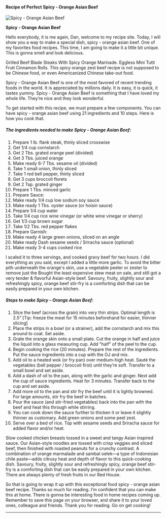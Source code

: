             

#### Recipe of Perfect Spicy - Orange Asian Beef

![Spicy - Orange Asian Beef](https://img-global.cpcdn.com/recipes/a5fa3245c00a7c68/751x532cq70/spicy-orange-asian-beef-recipe-main-photo.jpg)

**Spicy - Orange Asian Beef**

Hello everybody, it is me again, Dan, welcome to my recipe site. Today, I will show you a way to make a special dish, spicy - orange asian beef. One of my favorites food recipes. This time, I am going to make it a little bit unique. This is gonna smell and look delicious.

Grilled Beef Blade Steaks With Spicy Orange Marinade. Eggless Mini Tutti Fruti Cinnamon Rolls. This spicy orange zest beef recipe is not supposed to be Chinese food, or even Americanized Chinese take-out food.

Spicy - Orange Asian Beef is one of the most favored of recent trending foods in the world. It is appreciated by millions daily. It is easy, it is quick, it tastes yummy. Spicy - Orange Asian Beef is something that I have loved my whole life. They’re nice and they look wonderful.

To get started with this recipe, we must prepare a few components. You can have spicy - orange asian beef using 21 ingredients and 10 steps. Here is how you cook that.

##### The ingredients needed to make Spicy - Orange Asian Beef:

1.  Prepare 1 lb. flank steak, thinly sliced crosswise
2.  Get 1/4 cup cornstarch
3.  Get 2 Tbs. grated orange peel (divided)
4.  Get 3 Tbs. juiced orange
5.  Make ready 6-7 Tbs. sesame oil (divided)
6.  Take 1 small onion, thinly sliced
7.  Take 1 red bell pepper, thinly sliced
8.  Get 3 cups broccoli florets
9.  Get 2 Tsp. grated ginger
10.  Prepare 1 Tbs. minced garlic
11.  Prepare Sauce:
12.  Make ready 1/4 cup low sodium soy sauce
13.  Make ready 1 Tbs. oyster sauce (or hoisin sauce)
14.  Prepare 1/4 cup water
15.  Take 1/4 cup rice wine vinegar (or white wine vinegar or sherry)
16.  Get 1/3 cup brown sugar
17.  Take 1/2 Tbs. red pepper flakes
18.  Prepare Garnish:
19.  Make ready 4 large green onions, sliced on an angle
20.  Make ready Dash sesame seeds / Sriracha sauce (optional)
21.  Make ready 3-4 cups cooked rice

I scaled it to three servings, and cooked gravy beef for two hours. I did everything as you said, except I added a little more garlic. To avoid the bitter pith underneath the orange's skin, use a vegetable peeler or zester to remove just the Bought the least expensive stew meat on sale, and still got a very tender & flavorful Asian-style beef. Savoury, fruity, slightly sour and refreshingly spicy, orange beef stir-fry is a comforting dish that can be easily prepared in your own kitchen.

##### Steps to make Spicy - Orange Asian Beef:

1.  Slice the beef (across the grain) into very thin strips. Optimal length is 2.5” \[Tip: freeze the meat for 15 minutes beforehand for easier, thinner slicing\]
2.  Place the strips in a bowl (or a strainer), add the cornstarch and mix this around to coat. Set aside.
3.  Grate the orange skin onto a small plate. Cut the orange in half and juice the liquid into a glass measuring cup. Add "half" of the peel to the cup.
4.  Begin cooking the rice (20 minutes). Prepare the rest of the ingredients. Put the sauce ingredients into a cup with the OJ and mix.
5.  Add oil to a heated wok (or fry pan) over medium-high heat. Sauté the vegetables (bell pepper / broccoli first) until they’re soft. Transfer to a small bowl and set aside.
6.  Add a dash of oil to the pan, along with the garlic and ginger. Next add the cup of sauce ingredients. Heat for 3 minutes. Transfer back to the cup and set aside.
7.  Add more oil to the pan and stir fry the beef until it is lightly browned. For large amounts, stir fry the beef in batches.
8.  Pour the sauce (and stir-fried vegetables) back into the pan with the beef and heat this through while stirring.
9.  You can cook down the sauce further to thicken it or leave it slightly thinner as customary. Add green onions and some peel zest.
10.  Serve over a bed of rice. Top with sesame seeds and Sriracha sauce for added flavor and/or heat.

Slow cooked chicken breasts tossed in a sweet and tangy Asian inspired sauce. Our Asian-style noodles are tossed with crisp veggies and sliced beef, then finished with roasted peanuts for a crunchy contrast. A combination of orange marmalade and sambal oelek—a type of Indonesian chile paste—adds citrusy heat and depth of flavor to this quick-cooking dish. Savoury, fruity, slightly sour and refreshingly spicy, orange beef stir-fry is a comforting dish that can be easily prepared in your own kitchen. There are always plenty of fresh fruits in our Red House.

So that is going to wrap it up with this exceptional food spicy - orange asian beef recipe. Thanks so much for reading. I’m confident that you can make this at home. There is gonna be interesting food in home recipes coming up. Remember to save this page on your browser, and share it to your loved ones, colleague and friends. Thank you for reading. Go on get cooking!

* * *